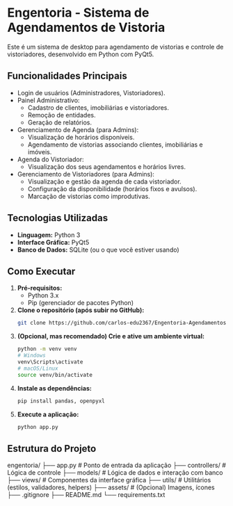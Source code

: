 # Engentoria - Sistema de Agendamentos de Vistoria

Este é um sistema de desktop para agendamento de vistorias e controle de vistoriadores, desenvolvido em Python com PyQt5.

## Funcionalidades Principais

* Login de usuários (Administradores, Vistoriadores).
* Painel Administrativo:
  * Cadastro de clientes, imobiliárias e vistoriadores.
  * Remoção de entidades.
  * Geração de relatórios.
* Gerenciamento de Agenda (para Admins):
  * Visualização de horários disponíveis.
  * Agendamento de vistorias associando clientes, imobiliárias e imóveis.
* Agenda do Vistoriador:
  * Visualização dos seus agendamentos e horários livres.
* Gerenciamento de Vistoriadores (para Admins):
  * Visualização e gestão da agenda de cada vistoriador.
  * Configuração da disponibilidade (horários fixos e avulsos).
  * Marcação de vistorias como improdutivas.

## Tecnologias Utilizadas

* **Linguagem:** Python 3
* **Interface Gráfica:** PyQt5
* **Banco de Dados:** SQLite (ou o que você estiver usando)

## Como Executar

1. **Pré-requisitos:**
   * Python 3.x
   * Pip (gerenciador de pacotes Python)
2. **Clone o repositório (após subir no GitHub):**
   ```bash
   git clone https://github.com/carlos-edu2367/Engentoria-Agendamentos.git
   ```
3. **(Opcional, mas recomendado) Crie e ative um ambiente virtual:**
   ```bash
   python -m venv venv
   # Windows
   venv\Scripts\activate
   # macOS/Linux
   source venv/bin/activate
   ```
4. **Instale as dependências:**
   ```bash
   pip install pandas, openpyxl
   ```
5. **Execute a aplicação:**
   ```bash
   python app.py
   ```

## Estrutura do Projeto

engentoria/
├── app.py # Ponto de entrada da aplicação
├── controllers/ # Lógica de controle
├── models/ # Lógica de dados e interação com banco
├── views/ # Componentes da interface gráfica
├── utils/ # Utilitários (estilos, validadores, helpers)
├── assets/ # (Opcional) Imagens, ícones
├── .gitignore
├── README.md
└── requirements.txt
